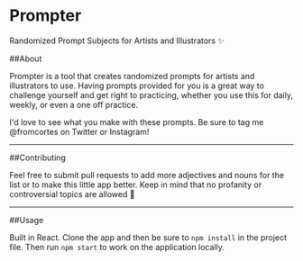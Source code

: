 # Prompter
Randomized Prompt Subjects for Artists and Illustrators ✨

##About

Prompter is a tool that creates randomized prompts for artists and illustrators to use. Having prompts provided for you is a great way to challenge yourself and get right to practicing, whether you use this for daily, weekly, or even a one off practice.

I'd love to see what you make with these prompts. Be sure to tag me @fromcortes on Twitter or Instagram!

---

##Contributing

Feel free to submit pull requests to add more adjectives and nouns for the list or to make this little app better. Keep in mind that no profanity or controversial topics are allowed 🙏

---

##Usage

Built in React. Clone the app and then be sure to `npm install` in the project file. Then run `npm start` to work on the application locally.
